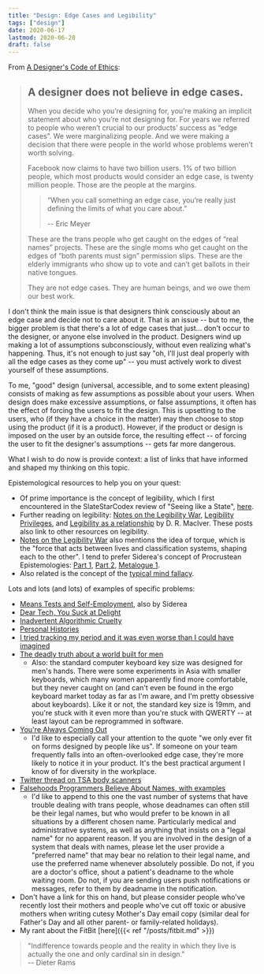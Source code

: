 ```yaml
---
title: "Design: Edge Cases and Legibility"
tags: ["design"]
date: 2020-06-17
lastmod: 2020-06-20
draft: false
---
```


From [A Designer's Code of Ethics](https://muledesign.com/2017/07/a-designers-code-of-ethics ):

> ## A designer does not believe in edge cases.
>
> When you decide who you’re designing for, you’re making an implicit statement about who you’re not designing for. For years we referred to people who weren’t crucial to our products’ success as “edge cases”. We were marginalizing people. And we were making a decision that there were people in the world whose problems weren’t worth solving.
>
> Facebook now claims to have two billion users. 1% of two billion people, which most products would consider an edge case, is twenty million people. Those are the people at the margins.
>
> > “When you call something an edge case, you’re really just defining the limits of what you care about.” 
> >
> > -- Eric Meyer
>
> These are the trans people who get caught on the edges of “real names” projects. These are the single moms who get caught on the edges of “both parents must sign” permission slips. These are the elderly immigrants who show up to vote and can’t get ballots in their native tongues.
>
> They are not edge cases. They are human beings, and we owe them our best work.

I don't think the main issue is that designers think consciously about an edge case and decide not to care about it.  That is an issue -- but to me, the bigger problem is that there's a lot of edge cases that just... don't occur to the designer, or anyone else involved in the product.  Designers wind up making a lot of assumptions subconsciously, without even realizing what's happening.  Thus, it's not enough to just say "oh, I'll just deal properly with all the edge cases as they come up" -- you must actively work to divest yourself of these assumptions.

To me, "good" design (universal, accessible, and to some extent pleasing) consists of making as few assumptions as possible about your users.  When design does make excessive assumptions, or false assumptions, it often has the effect of forcing the users to fit the design.  This is upsetting to the users, who (if they have a choice in the matter) may then choose to stop using the product (if it is a product).  However, if the product or design is imposed on the user by an outside force, the resulting effect -- of forcing the user to fit the designer's assumptions -- gets far more dangerous.

What I wish to do now is provide context: a list of links that have informed and shaped my thinking on this topic.

Epistemological resources to help you on your quest:

* Of prime importance is the concept of legibility, which I first encountered in the SlateStarCodex review of "Seeing like a State", [here](https://slatestarcodex.com/2017/03/16/book-review-seeing-like-a-state/ ).  
* Further reading on legibility: [Notes on the Legibility War](https://notebook.drmaciver.com/posts/2019-06-04-09:58.html ), [Legibility Privileges](https://notebook.drmaciver.com/posts/2020-02-23-09:37.html ), and [Legibility as a relationship](https://notebook.drmaciver.com/posts/2020-03-02-09:31.html ) by D. R. MacIver.  These posts also link to other resources on legibility.
* [Notes on the Legibility War](https://notebook.drmaciver.com/posts/2019-06-04-09:58.html ) also mentions the idea of torque, which is the "force that acts between lives and classification systems, shaping each to the other".  I tend to prefer Siderea's concept of Procrustean Epistemologies: [Part 1](https://siderea.dreamwidth.org/1540620.html ), [Part 2](https://siderea.dreamwidth.org/1541132.html ), [Metalogue 1](https://siderea.dreamwidth.org/1548040.html ).
* Also related is the concept of the [typical mind fallacy](https://wiki.lesswrong.com/wiki/Typical_mind_fallacy ).

Lots and lots (and lots) of examples of specific problems:

 * [Means Tests and Self-Employment](https://siderea.dreamwidth.org/1430601.html ), also by Siderea
 * [Dear Tech, You Suck at Delight](https://medium.com/talking-microcopy-writing-ux/dear-tech-you-suck-at-delight-86382d101575 )
 * [Inadvertent Algorithmic Cruelty](http://meyerweb.com/eric/thoughts/2014/12/24/inadvertent-algorithmic-cruelty/ )
 * [Personal Histories](http://www.sarawb.com/2015/01/13/personal-histories/ )
 * [I tried tracking my period and it was even worse than I could have imagined](https://medium.com/@maggied/i-tried-tracking-my-period-and-it-was-even-worse-than-i-could-have-imagined-bb46f869f45 )
 * [The deadly truth about a world built for men](https://www.theguardian.com/lifeandstyle/2019/feb/23/truth-world-built-for-men-car-crashes )
    * Also: the standard computer keyboard key size was designed for men's hands.  There were some experiments in Asia with smaller keyboards, which many women apparently find more comfortable, but they never caught on (and can't even be found in the ergo keyboard market today as far as I'm aware, and I'm pretty obsessive about keyboards).  Like it or not, the standard key size is 19mm, and you're stuck with it even more than you're stuck with QWERTY -- at least layout can be reprogrammed in software.  
 * [You're Always Coming Out](https://thefourthvine.tumblr.com/post/81447259791/youre-always-coming-out )
    * I'd like to especially call your attention to the quote "we only ever fit on forms designed by people like us".  If someone on your team frequently falls into an often-overlooked edge case, they're more likely to notice it in your product.  It's the best practical argument I know of for diversity in the workplace.
 * [Twitter thread on TSA body scanners](https://twitter.com/DataPup_/status/1118516662305685504 )
 * [Falsehoods Programmers Believe About Names, with examples](https://shinesolutions.com/2018/01/08/falsehoods-programmers-believe-about-names-with-examples/ )
    * I'd like to append to this one the vast number of systems that have trouble dealing with trans people, whose deadnames can often still be their legal names, but who would prefer to be known in all situations by a different chosen name.  Particularly medical and administrative systems, as well as anything that insists on a "legal name" for no apparent reason.  If you are involved in the design of a system that deals with names, please let the user provide a "preferred name" that may bear no relation to their legal name, and use the preferred name whenever absolutely possible.  Do not, if you are a doctor's office, shout a patient's deadname to the whole waiting room.  Do not, if you are sending users push notifications or messages, refer to them by deadname in the notification.
 * Don't have a link for this on hand, but please consider people who've recently lost their mothers and people who've cut off toxic or abusive mothers when writing cutesy Mother's Day email copy (similar deal for Father's Day and all other parent- or family-related holidays).
 * My rant about the FitBit [here]({{< ref "/posts/fitbit.md" >}})

> "Indifference towards people and the reality in which they live is actually the one and only cardinal sin in design."  
> -- Dieter Rams


